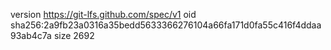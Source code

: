 version https://git-lfs.github.com/spec/v1
oid sha256:2a9fb23a0316a35bedd5633366276104a66fa171d0fa55c416f4ddaa93ab4c7a
size 2692

